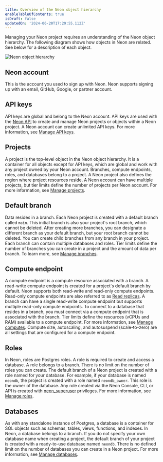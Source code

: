 ```yaml
---
title: Overview of the Neon object hierarchy
enableTableOfContents: true
isDraft: false
updatedOn: '2024-06-20T17:29:55.112Z'
---
```


Managing your Neon project requires an understanding of the Neon object hierarchy. The following diagram shows how objects in Neon are related. See below for a description of each object.

![Neon object hierarchy](/docs/manage/neon_object_hierarchy.jpg)

## Neon account

This is the account you used to sign up with Neon. Neon supports signing up with an email, GitHub, Google, or partner account.

## API keys

API keys are global and belong to the Neon account. API keys are used with the [Neon API](https://api-docs.neon.tech/reference/getting-started-with-neon-api) to create and manage Neon projects or objects within a Neon project. A Neon account can create unlimited API keys. For more information, see [Manage API keys](/docs/manage/api-keys).

## Projects

A project is the top-level object in the Neon object hierarchy. It is a container for all objects except for API keys, which are global and work with any project owned by your Neon account. Branches, compute endpoints, roles, and databases belong to a project. A Neon project also defines the region where project resources reside. A Neon account can have multiple projects, but tier limits define the number of projects per Neon account. For more information, see [Manage projects](/docs/manage/projects).

## Default branch

Data resides in a branch. Each Neon project is created with a default branch called `main`. This initial branch is also your project's root branch, which cannot be deleted. After creating more branches, you can designate a different branch as your default branch, but your root branch cannot be deleted. You can create child branches from any branch in your project. Each branch can contain multiple databases and roles. Tier limits define the number of branches you can create in a project and the amount of data per branch. To learn more, see [Manage branches](/docs/manage/branches).

## Compute endpoint

A compute endpoint is a compute resource associated with a branch. A read-write compute endpoint is created for a project's default branch by default. Neon supports both read-write and read-only compute endpoints. Read-only compute endpoints are also referred to as [Read replicas](/docs/introduction/read-replicas). A branch can have a single read-write compute endpoint but supports multiple read-only compute endpoints. To connect to a database that resides in a branch, you must connect via a compute endpoint that is associated with the branch. Tier limits define the resources (vCPUs and RAM) available to a compute endpoint. For more information, see [Manage computes](/docs/manage/endpoints). Compute size, autoscaling, and autosuspend (scale-to-zero) are all settings that are configured for a compute endpoint.

## Roles

In Neon, roles are Postgres roles. A role is required to create and access a database. A role belongs to a branch. There is no limit on the number of roles you can create. The default branch of a Neon project is created with a role named for your database. For example, if your database is named `neondb`, the project is created with a role named `neondb_owner`. This role is the owner of the database. Any role created via the Neon Console, CLI, or API is created with [neon_superuser](/docs/manage/roles#the-neonsuperuser-role) privileges. For more information, see [Manage roles](/docs/manage/roles).

## Databases

As with any standalone instance of Postgres, a database is a container for SQL objects such as schemas, tables, views, functions, and indexes. In Neon, a database belongs to a branch. If you do not specify your own database name when creating a project, the default branch of your project is created with a ready-to-use database named `neondb`. There is no defined limit on the number of databases you can create in a Neon project. For more information, see [Manage databases](/docs/manage/databases).
